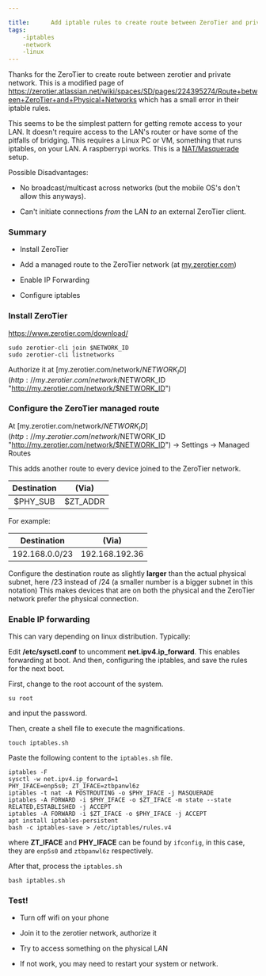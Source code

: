 ```yaml
---

title:      Add iptable rules to create route between ZeroTier and private physical network.
tags:
    -iptables
    -network
    -linux
---
```


Thanks for the ZeroTier to create route between zerotier and private network.
This is a modified page of <https://zerotier.atlassian.net/wiki/spaces/SD/pages/224395274/Route+between+ZeroTier+and+Physical+Networks> which has a small error in their iptable rules.


This seems to be the simplest pattern for getting remote access to your LAN. It doesn't require access to the LAN's router or have some of the pitfalls of bridging. This requires a Linux PC or VM, something that runs iptables, on your LAN. A raspberrypi works. This is a [NAT/Masquerade](https://en.wikipedia.org/wiki/Network_address_translation "https://en.wikipedia.org/wiki/Network_address_translation") setup.

Possible Disadvantages:

-   No broadcast/multicast across networks (but the mobile OS's don't allow this anyways).

-   Can't initiate connections *from* the LAN *to* an external ZeroTier client.

### Summary

-   Install ZeroTier

-   Add a managed route to the ZeroTier network (at [my.zerotier.com](http://my.zerotier.com/ "http://my.zerotier.com"))

-   Enable IP Forwarding

-   Configure iptables


### Install ZeroTier

<https://www.zerotier.com/download/>

```
sudo zerotier-cli join $NETWORK_ID 
sudo zerotier-cli listnetworks
```

Authorize it at [my.zerotier.com/network/$NETWORK_ID](http://my.zerotier.com/network/$NETWORK_ID "http://my.zerotier.com/network/$NETWORK_ID")



### Configure the ZeroTier managed route

At [my.zerotier.com/network/$NETWORK_ID](http://my.zerotier.com/network/$NETWORK_ID "http://my.zerotier.com/network/$NETWORK_ID") -> Settings -> Managed Routes

This adds another route to every device joined to the ZeroTier network.

|Destination |(Via) |
|:---:|:---:|
|$PHY_SUB |$ZT_ADDR |

For example:

|Destination |(Via) |
|:---:|:---:|
|192.168.0.0/23 |192.168.192.36 |


Configure the destination route as slightly **larger** than the actual physical subnet, here /23 instead of /24 (a smaller number is a bigger subnet in this notation) This makes devices that are on both the physical and the ZeroTier network prefer the physical connection.

### Enable IP forwarding

This can vary depending on linux distribution. Typically:

Edit **/etc/sysctl.conf** to uncomment **net.ipv4.ip_forward**. This enables forwarding at boot.
And then, configuring the iptables, and save the rules for the next boot.

First, change to the root account of the system.
```
su root
```
and input the password.

Then, create a shell file to execute the magnifications.
```
touch iptables.sh
```
Paste the following content to the `iptables.sh` file.
```
iptables -F
sysctl -w net.ipv4.ip_forward=1
PHY_IFACE=enp5s0; ZT_IFACE=ztbpanwl6z
iptables -t nat -A POSTROUTING -o $PHY_IFACE -j MASQUERADE
iptables -A FORWARD -i $PHY_IFACE -o $ZT_IFACE -m state --state RELATED,ESTABLISHED -j ACCEPT
iptables -A FORWARD -i $ZT_IFACE -o $PHY_IFACE -j ACCEPT
apt install iptables-persistent
bash -c iptables-save > /etc/iptables/rules.v4
```
where **ZT_IFACE** and **PHY_IFACE** can be found by `ifconfig`, in this case, they are `enp5s0` and `ztbpanwl6z` respectively. 

After that, process the `iptables.sh`
```
bash iptables.sh
```

### Test!

-   Turn off wifi on your phone

-   Join it to the zerotier network, authorize it

-   Try to access something on the physical LAN

-   If not work, you may need to restart your system or network.